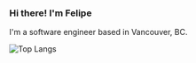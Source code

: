 ### Hi there! I'm Felipe

I'm a software engineer based in Vancouver, BC.

![Top Langs](https://github-readme-stats.vercel.app/api/top-langs/?username=ferueda&layout=compact&theme=nightowl&hide=scss,css,html,batchfile,dockerfile&langs_count=10)
